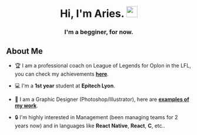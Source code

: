 <h1 align="center">Hi, I'm Aries. <img src="https://raw.githubusercontent.com/MartinHeinz/MartinHeinz/master/wave.gif" width="30px"></h1>
<h3 align="center">I'm a begginer, for now.</h3>


##  About Me

- 🏆 I am a professional coach on League of Legends for Oplon in the LFL, you can check my achievements **[here](https://lol.fandom.com/wiki/Aries_(Gr%C3%A9goire_Biganzoli))**.

- 💻 I'm a **1st year** student at **Epitech Lyon**.

- 💎 I am a Graphic Designer (Photoshop/Illustrator), here are **[examples of my work](https://www.behance.net/arieslol)**.

- 🔒 I'm highly interested in Management (been managing teams for 2 years now) and in languages like **React Native**, **React**, **C**, etc..
